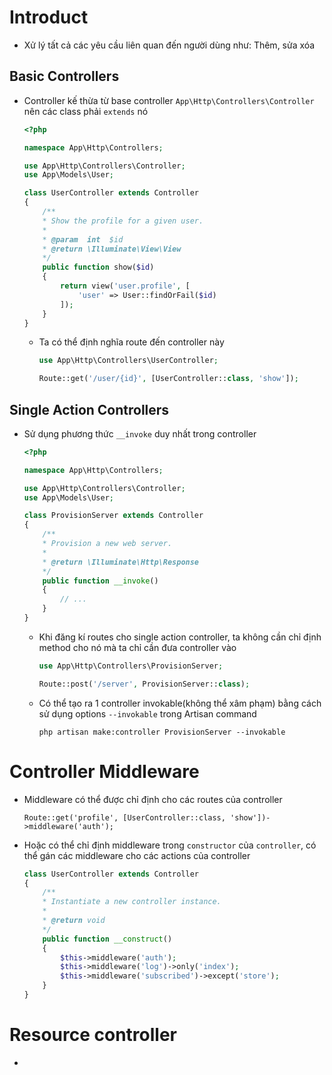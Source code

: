 # Introduct
- Xử lý tất cả các yêu cầu liên quan đến người dùng như: Thêm, sửa xóa 

## Basic Controllers 
- Controller kế thừa từ base controller `App\Http\Controllers\Controller` nên các class phải `extends` nó 
    ```php
    <?php
    
    namespace App\Http\Controllers;
    
    use App\Http\Controllers\Controller;
    use App\Models\User;
    
    class UserController extends Controller
    {
        /**
        * Show the profile for a given user.
        *
        * @param  int  $id
        * @return \Illuminate\View\View
        */
        public function show($id)
        {
            return view('user.profile', [
                'user' => User::findOrFail($id)
            ]);
        }
    }
    ```
    - Ta có thể định nghĩa route đến controller này 
        ```php
        use App\Http\Controllers\UserController;
        
        Route::get('/user/{id}', [UserController::class, 'show']);
        ```
 ## Single Action Controllers
 - Sử dụng phương thức `__invoke` duy nhất trong controller 
    ```php
    <?php
    
    namespace App\Http\Controllers;
    
    use App\Http\Controllers\Controller;
    use App\Models\User;
    
    class ProvisionServer extends Controller
    {
        /**
        * Provision a new web server.
        *
        * @return \Illuminate\Http\Response
        */
        public function __invoke()
        {
            // ...
        }
    }
    ```
    - Khi đăng kí routes cho single action controller, ta không cần chỉ định method cho nó mà ta chỉ cần đưa controller vào 
        ```php 
        use App\Http\Controllers\ProvisionServer;
        
        Route::post('/server', ProvisionServer::class);
        ```
    - Có thể tạo ra 1 controller invokable(không thể xâm phạm) bằng cách sử dụng options `--invokable` trong Artisan command 
        ```
        php artisan make:controller ProvisionServer --invokable
        ```
    
# Controller Middleware 
- Middleware có thể được chỉ định cho các routes của controller 
    ```
    Route::get('profile', [UserController::class, 'show'])->middleware('auth');
    ```

- Hoặc có thể chỉ định middleware trong `constructor` của `controller`, có thể gán các middleware cho các actions của controller 
    ```php 
    class UserController extends Controller
    {
        /**
        * Instantiate a new controller instance.
        *
        * @return void
        */
        public function __construct()
        {
            $this->middleware('auth');
            $this->middleware('log')->only('index');
            $this->middleware('subscribed')->except('store');
        }
    }
    ```

# Resource controller
- 
